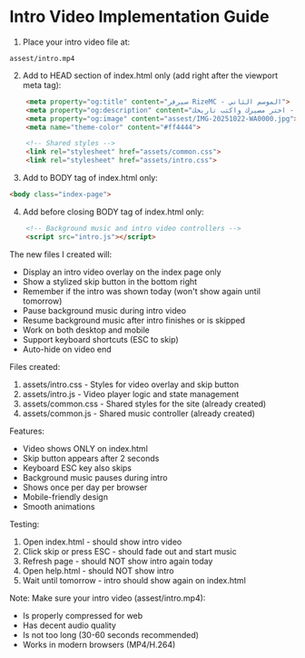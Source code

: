 # Intro Video Implementation Guide

1. Place your intro video file at:
```
assest/intro.mp4
```

2. Add to HEAD section of index.html only (add right after the viewport meta tag):
```html
    <meta property="og:title" content="سيرفر RizeMC - الموسم الثاني">
    <meta property="og:description" content="عالم ما بعد الحرب العظيمة - اختر مصيرك واكتب تاريخك">
    <meta property="og:image" content="assest/IMG-20251022-WA0000.jpg">
    <meta name="theme-color" content="#ff4444">

    <!-- Shared styles -->
    <link rel="stylesheet" href="assets/common.css">
    <link rel="stylesheet" href="assets/intro.css">
```

3. Add to BODY tag of index.html only:
```html
<body class="index-page">
```

4. Add before closing BODY tag of index.html only:
```html
    <!-- Background music and intro video controllers -->
    <script src="intro.js"></script>
```

The new files I created will:
- Display an intro video overlay on the index page only
- Show a stylized skip button in the bottom right
- Remember if the intro was shown today (won't show again until tomorrow)
- Pause background music during intro video
- Resume background music after intro finishes or is skipped
- Work on both desktop and mobile
- Support keyboard shortcuts (ESC to skip)
- Auto-hide on video end

Files created:
1. assets/intro.css - Styles for video overlay and skip button
2. assets/intro.js - Video player logic and state management
3. assets/common.css - Shared styles for the site (already created)
4. assets/common.js - Shared music controller (already created)

Features:
- Video shows ONLY on index.html
- Skip button appears after 2 seconds
- Keyboard ESC key also skips
- Background music pauses during intro
- Shows once per day per browser
- Mobile-friendly design
- Smooth animations

Testing:
1. Open index.html - should show intro video
2. Click skip or press ESC - should fade out and start music
3. Refresh page - should NOT show intro again today
4. Open help.html - should NOT show intro
5. Wait until tomorrow - intro should show again on index.html

Note:
Make sure your intro video (assest/intro.mp4):
- Is properly compressed for web
- Has decent audio quality
- Is not too long (30-60 seconds recommended)
- Works in modern browsers (MP4/H.264)